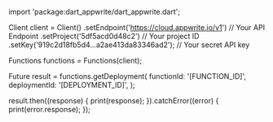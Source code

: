 import 'package:dart_appwrite/dart_appwrite.dart';

Client client = Client()
  .setEndpoint('https://cloud.appwrite.io/v1') // Your API Endpoint
  .setProject('5df5acd0d48c2') // Your project ID
  .setKey('919c2d18fb5d4...a2ae413da83346ad2'); // Your secret API key

Functions functions = Functions(client);

Future result = functions.getDeployment(
  functionId: '[FUNCTION_ID]',
  deploymentId: '[DEPLOYMENT_ID]',
);

result.then((response) {
  print(response);
}).catchError((error) {
  print(error.response);
});
